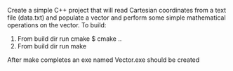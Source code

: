 Create a simple C++ project that will read Cartesian coordinates from a text file (data.txt) and populate a vector and perform some simple mathematical operations on the vector.
To build:
1. From build dir run cmake $ cmake ..
2. From build dir run make

After make completes an exe named Vector.exe should be created
